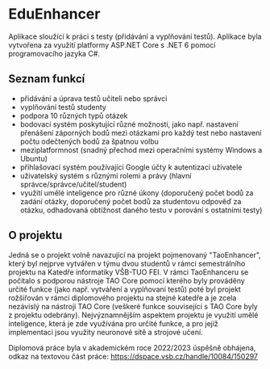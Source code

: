 # EduEnhancer
Aplikace sloužící k práci s testy (přidávání a vyplňování testů). Aplikace byla vytvořena za využití platformy ASP.NET Core s .NET 6 pomocí programovacího jazyka C#.

## Seznam funkcí
- přidávání a úprava testů učiteli nebo správci
- vyplňování testů studenty
- podpora 10 různých typů otázek
- bodovací systém poskytující různé možnosti, jako např. nastavení přenášení záporných bodů mezi otázkami pro každý test nebo nastavení počtu odečtených bodů za špatnou volbu
- meziplatformnost (snadný přechod mezi operačními systémy Windows a Ubuntu)
- přihlašovací systém používající Google účty k autentizaci uživatele
- uživatelský systém s různými rolemi a právy (hlavní správce/správce/učitel/student)
- využití umělé inteligence pro různé úkony (doporučený počet bodů za zadání otázky, doporučený počet bodů za studentovu odpověď za otázku, odhadovaná obtížnost daného testu v porování s ostatními testy)

## O projektu
Jedná se o projekt volně navazující na projekt pojmenovaný "TaoEnhancer", který byl nejprve vytvářen v týmu dvou studentů v rámci semestrálního projektu na Katedře informatiky VŠB-TUO FEI. V rámci TaoEnhanceru se počítalo s podporou nástroje TAO Core pomocí kterého byly prováděny určité funkce (jako např. vytváření a vyplňovaní testů) poté byl projekt rožšiřován v rámci diplomového projektu na stejné katedře a je zcela nezávislý na nástroji TAO Core (veškeré funkce související s TAO Core byly z projektu odebrány). Nejvýznamnějším aspektem projektu je využití umělé inteligence, která je zde využívána pro určité funkce, a pro jejíž implementaci jsou využity neuronové sítě a strojové učení.

Diplomová práce byla v akademickém roce 2022/2023 úspěšně obhájena, odkaz na textovou část práce: <a href="https://dspace.vsb.cz/handle/10084/150297" title="https://dspace.vsb.cz/handle/10084/150297">https://dspace.vsb.cz/handle/10084/150297</a>
